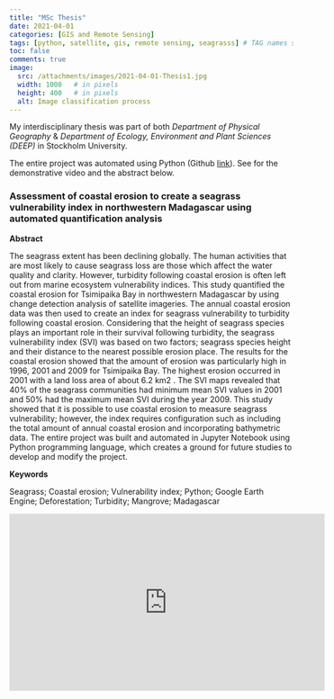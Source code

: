 ```yaml
---
title: "MSc Thesis"
date: 2021-04-01
categories: [GIS and Remote Sensing]
tags: [python, satellite, gis, remote sensing, seagrasss] # TAG names should always be lowercase
toc: false
comments: true
image:
  src: /attachments/images/2021-04-01-Thesis1.jpg
  width: 1000   # in pixels
  height: 400   # in pixels
  alt: Image classification process
---
```


My interdisciplinary thesis was part of both _Department of Physical Geography_ & _Department of Ecology, Environment and Plant Sciences (DEEP)_ in Stockholm University.

The entire project was automated using Python (Github [link](https://github.com/natarslan/Seagrass_Vulnerability_to_Coastal_Erosion)). See for the demonstrative video and the abstract below.

### **Assessment of coastal erosion to create a seagrass vulnerability index in northwestern Madagascar using automated quantification analysis**

**Abstract**

The seagrass extent has been declining globally. The human activities that are most likely to cause seagrass loss are those which affect the water quality and clarity. However, turbidity following coastal erosion is often left out from marine ecosystem vulnerability indices. This study quantified the coastal erosion for Tsimipaika Bay in northwestern Madagascar by using change detection analysis of satellite imageries. The annual coastal erosion data was then used to create an index for seagrass vulnerability to turbidity following coastal erosion. Considering that the height of seagrass species plays an important role in their survival following turbidity, the seagrass vulnerability index (SVI) was based on two factors; seagrass species height and their distance to the nearest possible erosion place. The results for the coastal erosion showed that the amount of erosion was particularly high in 1996, 2001 and 2009 for Tsimipaika Bay. The highest erosion occurred in 2001 with a land loss area of about 6.2 km2 . The SVI maps revealed that 40% of the seagrass communities had minimum mean SVI values in 2001 and 50% had the maximum mean SVI during the year 2009. This study showed that it is possible to use coastal erosion to measure seagrass vulnerability; however, the index requires configuration such as including the total amount of annual coastal erosion and incorporating bathymetric data. The entire project was built and automated in Jupyter Notebook using Python programming language, which creates a ground for future studies to develop and modify the project.

**Keywords**

Seagrass; Coastal erosion; Vulnerability index; Python; Google Earth Engine; Deforestation; Turbidity; Mangrove; Madagascar

<iframe width="560" height="315" src="https://www.youtube.com/embed/tTH_1yfgrOw" title="YouTube video player" frameborder="0" allow="accelerometer; autoplay; clipboard-write; encrypted-media; gyroscope; picture-in-picture" allowfullscreen></iframe>
